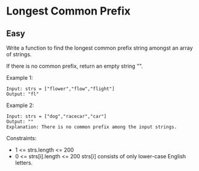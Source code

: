 # Longest Common Prefix

## Easy

Write a function to find the longest common prefix string amongst an array of strings.

If there is no common prefix, return an empty string "".

Example 1:

````
Input: strs = ["flower","flow","flight"]
Output: "fl"
````

Example 2:

````
Input: strs = ["dog","racecar","car"]
Output: ""
Explanation: There is no common prefix among the input strings.
````

Constraints:

* 1 <= strs.length <= 200
* 0 <= strs[i].length <= 200
  strs[i] consists of only lower-case English letters.